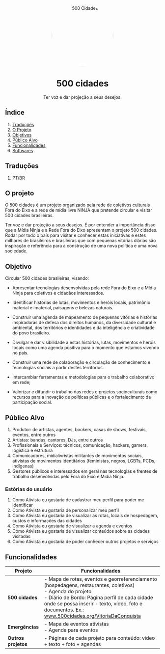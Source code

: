<p align="center">
<img style="border-radius: 100px;" src="https://static.wixstatic.com/media/a14a2b_4c9c154ad2b3464e8339831153c5d7e8~mv2.png/v1/fill/w_100,h_98,al_c,q_85,usm_0.66_1.00_0.01/ninja-appaula-icones-500cidades_edited_p.webp" width="200" alt="500 Cidades">
</p>
<h1 align="center">500 cidades</h1>
<p align="center">Ter voz e dar projeção a seus desejos.</p>

## Índice

1. [Traduções](#traduções)
1. [O Projeto](#o-projeto)
1. [Objetivos](#objetivos)
1. [Público Alvo](#público-alvo)
1. [Funcionalidades](#funcionalidades)
1. [Softwares](#softwares)

## Traduções

1. [PT/BR](https://github.com/midianinja/som)

## O projeto

O 500 cidades é um projeto organizado pela rede de coletivos culturais Fora do Eixo e a rede de mídia livre NINJA que pretende circular e visitar 500 cidades brasileiras.

Ter voz e dar projeção a seus desejos. É por entender a importância disso que a Mídia Ninja 
e a Rede Fora do Eixo apresentam o projeto 500 cidades. Rodar por todo o país para visitar e 
conhecer estas iniciativas e estes milhares de brasileiros e brasileiras que com pequenas vitórias diárias são inspiração e referência para a construção de uma nova política e uma nova sociedade.

## Objetivo

Circular 500 cidades brasileiras, visando: 

 * Apresentar tecnologias desenvolvidas pela rede Fora do Eixo e a Mídia Ninja para coletivos e cidadãos interessados. 
 
 * Identificar histórias de lutas, movimentos e heróis locais, patrimônio material e imaterial, paisagens e belezas naturais. 
 
 * Construir uma agenda de mapeamento de pequenas vitórias e histórias inspiradoras de defesa dos direitos humanos, da diversidade cultural e ambiental, dos territórios e identidades e da inteligência e criatividade do povo brasileiro.

 * Divulgar e dar visibilidade a estas histórias, lutas, movimentos e heróis locais como uma agenda positiva para o momento que estamos vivendo no país. 
 
 * Construir uma rede de colaboração e circulação de conhecimento e tecnologias sociais a partir destes territórios. 
 
 * Intercambiar ferramentas e metodologias para o trabalho colaborativo em rede;
 
 * Valorizar e difundir o trabalho das redes e projetos socioculturais como recursos para a inovação de políticas públicas e o fortalecimento da participação social.

## Público Alvo

1. Produtor: de artistas, agentes, bookers, casas de shows, festivais, eventos, entre outros
2. Artistas: bandas, cantores, DJs, entre outros
3. Profissionais e Serviços: técnicos, comunicação, hackers, gamers, logística e estrutura
4. Comunicadores, midialivristas militantes de movimentos sociais, ativistas de movimentos identitários (feministas, negros, LGBTs, PCDs, indígenas)
5. Gestores públicos e interessados em geral nas tecnologias e frentes de trabalho desenvolvidas pelo Fora do Eixo e Mídia Ninja. 

  ### Estórias do usuário
  
  1. Como Ativista eu gostaria de cadastrar meu perfil para poder me identificar
  2. Como Ativista eu gostaria de personalizar meu perfil 
  3. Como Ativista eu gostaria de visualizar as rotas, locais de hospedagem, custos e informações das cidades 
  4. Como Ativista eu gostaria de visualizar a agenda e eventos
  5. Como Ativista eu gostaria de visualizar conteúdos sobre as cidades visitadas
  6. Como Ativista eu gostaria de poder conhecer outros projetos e serviços

## Funcionalidades

| **Projeto** | **Funcionalidades** |
| ------------ | ------------ |
| **500 cidades** | - Mapa de rotas, eventos e georreferenciamento (hospedagens, restaurantes, coletivos) </br> - Agenda do projeto </br> - Diário de Bordo: Página perfil de cada cidade onde se possa inserir - texto, vídeo, foto e documentos. Ex.: www.500cidades.org/VitoriaDaConquista |
| **Emergências** | - Mapa de eventos ativistas </br> - Agenda para eventos 
| **Outros projetos** | - Páginas de cada projeto para conteúdo: video + texto + foto + agendas |
